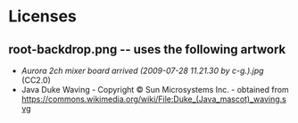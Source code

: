 # Licenses

## root-backdrop.png -- uses the following artwork
- *Aurora 2ch mixer board arrived (2009-07-28 11.21.30 by c-g.).jpg* (CC2.0)
- Java Duke Waving - Copyright © Sun Microsystems Inc. - obtained from https://commons.wikimedia.org/wiki/File:Duke_(Java_mascot)_waving.svg